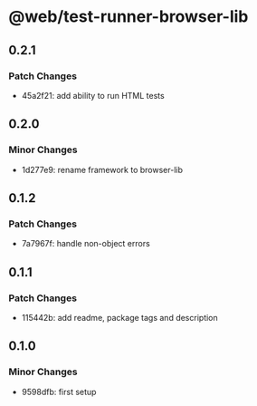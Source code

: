 # @web/test-runner-browser-lib

## 0.2.1

### Patch Changes

- 45a2f21: add ability to run HTML tests

## 0.2.0

### Minor Changes

- 1d277e9: rename framework to browser-lib

## 0.1.2

### Patch Changes

- 7a7967f: handle non-object errors

## 0.1.1

### Patch Changes

- 115442b: add readme, package tags and description

## 0.1.0

### Minor Changes

- 9598dfb: first setup
